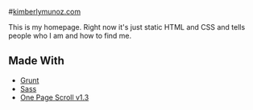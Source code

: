#[kimberlymunoz.com](http://www.kimberlymunoz.com)

This is my homepage. Right now it's just static HTML and CSS and tells people who I am and how to find me.

## Made With
- [Grunt](http://24ways.org/2013/grunt-is-not-weird-and-hard/)
- [Sass](http://sass-lang.com/)
- [One Page Scroll v1.3](https://github.com/peachananr/onepage-scroll)
